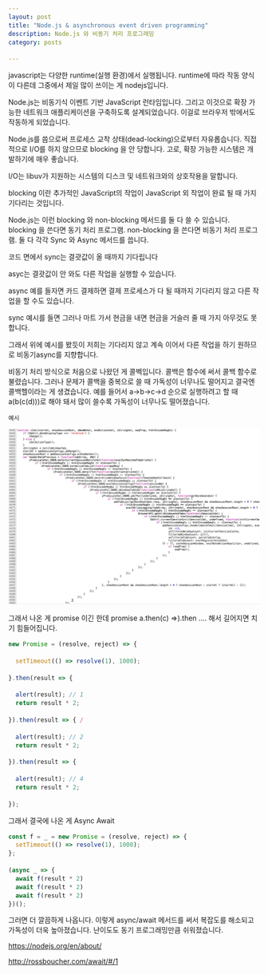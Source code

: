 ```yaml
---
layout: post
title: "Node.js & asynchronous event driven programming"
description: Node.js 와 비동기 처리 프로그래밍
category: posts

---
```


javascript는 다양한 runtime(실행 환경)에서 실행됩니다. runtime에 따라 작동 양식이 다른데 그중에서 제일 많이 쓰이는 게 nodejs입니다.

Node.js는 비동기식 이벤트 기반 JavaScript 런타임입니다. 그리고 이것으로 확장 가능한 네트워크 애플리케이션을 구축하도록 설계되었습니다. 이걸로  브라우저 밖에서도 작동하게 되었습니다.

Node.js를 씀으로써 프로세스 교착 상태(dead-locking)으로부터 자유롭습니다. 직접적으로 I/O를 하지 않으므로 blocking 을 안 당합니다. 고로, 확장 가능한 시스템은 개발하기에 매우 좋습니다.

I/O는 libuv가 지원하는 시스템의 디스크 및 네트워크와의 상호작용을 말합니다.

blocking 이란 추가적인 JavaScript의 작업이 JavaScript 외 작업이 완료 될 때 가지 기다리는 것입니다.

Node.js는 이런 blocking 와 non-blocking 메서드를 둘 다 쓸 수 있습니다. blocking 을 쓴다면 동기 처리 프로그램. non-blocking 을 쓴다면 비동기 처리 프로그램. 둘 다 각각 Sync 와 Async 메서드를 씁니다.

코드 면에서 sync는 결괏값이 올 때까지 기다립니다

asyc는 결괏값이 안 와도 다른 작업을 실행할 수 있습니다.

async 예를 들자면 카드 결제하면 결제 프로세스가 다 될 때까지 기다리지 않고 다른 작업을 할 수도 있습니다.

sync 예시를 들면 그러나 마트 가서 현금을 내면 현금을 거슬러 줄 때 가지 아무것도 못합니다.

그래서 위에 예시를 봤듯이 저희는 기다리지 않고 계속 이어서 다른 작업을 하기 원하므로 비동기async를 지향합니다.

비동기 처리 방식으로 처음으로 나왔던 게 콜벡입니다.
콜백은 함수에 써서 콜백 함수로 불렸습니다. 그러나 문제가 콜백을 중복으로 쓸 때 가독성이 너무나도 떨어지고 결국엔 콜백헬이라는 게 생겼습니다.
예를 들어서 a->b->c->d 순으로 실행하려고 할 때 a(b(c(d)))로 해야 돼서 많이 쓸수록 가독성이 너무나도 떨어졌습니다.

`예시`
<p><img src="/img/webpack/callback.png" alt="callBackHell"/></p>

그래서 나온 게 promise 이긴 한데
promise a.then(c) =>).then .... 해서 길어지면 치기 힘들어집니다.

```javascript
new Promise = (resolve, reject) => {

  setTimeout(() => resolve(1), 1000);

}.then(result => { 

  alert(result); // 1
  return result * 2;

}).then(result => { /

  alert(result); // 2
  return result * 2;

}).then(result => {

  alert(result); // 4
  return result * 2;

});
```

그래서 결국에 나온 게 Async Await

```javascript
const f = _ = new Promise = (resolve, reject) => {
  setTimeout(() => resolve(1), 1000); 
};

(async _ => { 
  await f(result * 2)  
  await f(result * 2)
  await f(result * 2)
})();
```

그러면 더 깔끔하게 나옵니다. 이렇게 async/await 메서드를 써서 복잡도를 해소되고 가독성이 더욱 높아졌습니다. 난이도도 동기 프로그래밍만큼 쉬워졌습니다.

<https://nodejs.org/en/about/>

<http://rossboucher.com/await/#/1>